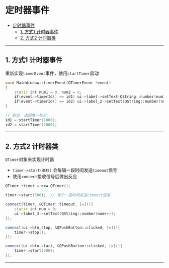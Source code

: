 # 定时器事件

- [定时器事件](#定时器事件)
  - [1. 方式1 计时器事件](#1-方式1-计时器事件)
  - [2. 方式2 计时器类](#2-方式2-计时器类)

---

## 1. 方式1 计时器事件

重新实现`timerEvent`事件，使用`startTimer`启动

```c++
void MainWindow::timerEvent(QTimerEvent *event)
{
    static int num1 = 0, num2 = 0;
    if(event->timerId() == id1) ui->label->setText(QString::number(num1++));
    if(event->timerId() == id2) ui->label_2->setText(QString::number(num2++));
}

// 启动  返回唯一标示
id1 = startTimer(1000);
id2 = startTimer(2000);
```

---

## 2. 方式2 计时器类

`QTimer`对象来实现计时器

- `timer->start(毫秒)` 会每隔一段时间发送`timeout`信号
- 使用`connect`接收信号后做出反应

```c++
QTimer *timer = new QTimer();

timer->start(500);  // 每个一定时间发送timeout信号

connect(timer, &QTimer::timeout, [=](){
    static int num = 0;
    ui->label_3->setText(QString::number(num++));
});

connect(ui->btn_stop, &QPushButton::clicked, [=](){
    timer->stop();
});

connect(ui->btn_start, &QPushButton::clicked, [=](){
    timer->start(500);
});
```

---
